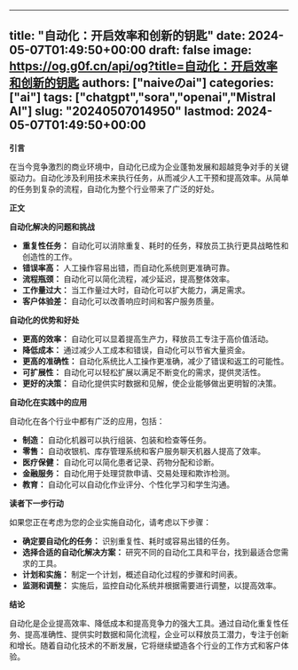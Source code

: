 
---
title: "自动化：开启效率和创新的钥匙"
date: 2024-05-07T01:49:50+00:00
draft: false
image: https://og.g0f.cn/api/og?title=自动化：开启效率和创新的钥匙
authors: ["naiveのai"]
categories: ["ai"]
tags: ["chatgpt","sora","openai","Mistral AI"]
slug: "20240507014950"
lastmod: 2024-05-07T01:49:50+00:00
---
**引言**

在当今竞争激烈的商业环境中，自动化已成为企业蓬勃发展和超越竞争对手的关键驱动力。自动化涉及利用技术来执行任务，从而减少人工干预和提高效率。从简单的任务到复杂的流程，自动化为整个行业带来了广泛的好处。

**正文**

**自动化解决的问题和挑战**

* **重复性任务：** 自动化可以消除重复、耗时的任务，释放员工执行更具战略性和创造性的工作。
* **错误率高：** 人工操作容易出错，而自动化系统则更准确可靠。
* **流程瓶颈：** 自动化可以简化流程，减少延迟，提高整体效率。
* **工作量过大：** 当工作量过大时，自动化可以扩大能力，满足需求。
* **客户体验差：** 自动化可以改善响应时间和客户服务质量。

**自动化的优势和好处**

* **更高的效率：** 自动化可以显着提高生产力，释放员工专注于高价值活动。
* **降低成本：** 通过减少人工成本和错误，自动化可以节省大量资金。
* **更高的准确性：** 自动化系统比人工操作更准确，减少了错误和返工的可能性。
* **可扩展性：** 自动化可以轻松扩展以满足不断变化的需求，提供灵活性。
* **更好的决策：** 自动化提供实时数据和见解，使企业能够做出更明智的决策。

**自动化在实践中的应用**

自动化在各个行业中都有广泛的应用，包括：

* **制造：** 自动化机器可以执行组装、包装和检查等任务。
* **零售：** 自动收银机、库存管理系统和客户服务聊天机器人提高了效率。
* **医疗保健：** 自动化可以简化患者记录、药物分配和诊断。
* **金融服务：** 自动化用于处理贷款申请、交易处理和欺诈检测。
* **教育：** 自动化可以自动化作业评分、个性化学习和学生沟通。

**读者下一步行动**

如果您正在考虑为您的企业实施自动化，请考虑以下步骤：

* **确定要自动化的任务：** 识别重复性、耗时或容易出错的任务。
* **选择合适的自动化解决方案：** 研究不同的自动化工具和平台，找到最适合您需求的工具。
* **计划和实施：** 制定一个计划，概述自动化过程的步骤和时间表。
* **监测和调整：** 实施后，监控自动化系统并根据需要进行调整，以提高效率。

**结论**

自动化是企业提高效率、降低成本和提高竞争力的强大工具。通过自动化重复性任务、提高准确性、提供实时数据和简化流程，企业可以释放员工潜力，专注于创新和增长。随着自动化技术的不断发展，它将继续塑造各个行业的工作方式和客户体验。